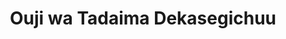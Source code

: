--- 
title: "Ouji wa Tadaima Dekasegichuu"
publishdate: "2019-7-13T16:48:46+02:00"
src: "https://365manga.net/manga/ouji-wa-tadaima-dekasegichuu"
image: "https://data.365manga.net/images/thumbnails/15731-ouji-wa-tadaima-dekasegichuu.jpg"
description: "A prince who’s been paying back his country’s debt little by little through mercenary work suddenly has the chance to get a huge sum of money. But the catch is, he has to arrest the leader of the strongest thief gang."
---